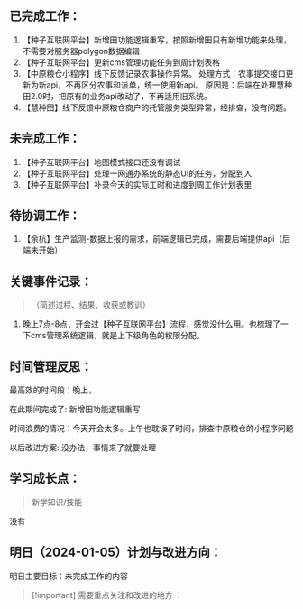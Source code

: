 
## 已完成工作：

1. 【种子互联网平台】新增田功能逻辑重写，按照新增田只有新增功能来处理，不需要对服务器polygon数据编辑
2. 【种子互联网平台】更新cms管理功能任务到周计划表格
3. 【中原粮仓小程序】线下反馈记录农事操作异常。
	处理方式：农事提交接口更新为新api，不再区分农事和派单，统一使用新api。
	原因是：后端在处理慧种田2.0时，把原有的业务api改动了，不再适用旧系统。
4. 【慧种田】线下反馈中原粮仓商户的托管服务类型异常，经排查，没有问题。

## 未完成工作：

1. 【种子互联网平台】地图模式接口还没有调试
2. 【种子互联网平台】处理一网通办系统的静态UI的任务，分配到人
3. 【种子互联网平台】补录今天的实际工时和进度到周工作计划表里

## 待协调工作：

1. 【余杭】生产监测-数据上报的需求，前端逻辑已完成，需要后端提供api（后端未开始）

## 关键事件记录：

> （简述过程、结果、收获或教训）

1. 晚上7点-8点，开会过【种子互联网平台】流程，感觉没什么用。也梳理了一下cms管理系统逻辑，就是上下级角色的权限分配。

## 时间管理反思：

最高效的时间段：晚上，

在此期间完成了:  新增田功能逻辑重写

时间浪费的情况：今天开会太多。上午也耽误了时间，排查中原粮仓的小程序问题

以后改进方案: 没办法，事情来了就要处理

## 学习成长点：

> 新学知识/技能

没有

## 明日（2024-01-05）计划与改进方向：

明日主要目标：未完成工作的内容


>[!important] 需要重点关注和改进的地方 ：

